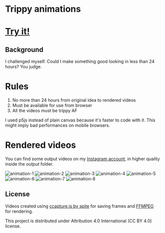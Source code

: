 # Trippy animations
# [Try it!](www.lorenzoros.si/trippy-animations)

## Background
I challenged myself. Could I make something good looking in less than 24 hours? You judge.

# Rules
1. No more than 24 hours from original idea to rendered videos
2. Must be available for use from browser
3. All the videos must be trippy AF

I used p5js instead of plain canvas because it's faster to code with it. This might imply bad performances on mobile browsers.

# Rendered videos
You can find some output videos on my [Instagram account](https://www.instagram.com/lorossi97/), in higher quality inside the *output* folder.

![animation-1](https://github.com/lorossi/trippy-animations/blob/master/output/gifs/animation_0.gif?raw=true)
![animation-2](https://github.com/lorossi/trippy-animations/blob/master/output/gifs/animation_1.gif?raw=true)
![animation-3](https://github.com/lorossi/trippy-animations/blob/master/output/gifs/animation_2.gif?raw=true)
![animation-4](https://github.com/lorossi/trippy-animations/blob/master/output/gifs/animation_3.gif?raw=true)
![animation-5](https://github.com/lorossi/trippy-animations/blob/master/output/gifs/animation_4.gif?raw=true)
![animation-6](https://github.com/lorossi/trippy-animations/blob/master/output/gifs/animation_5.gif?raw=true)
![animation-7](https://github.com/lorossi/trippy-animations/blob/master/output/gifs/animation_6.gif?raw=true)
![animation-8](https://github.com/lorossi/trippy-animations/blob/master/output/gifs/animation_7.gif?raw=true)

## License
Videos created using [ccapture.js by spite](https://github.com/spite/ccapture.js/) for saving frames and [FFMPEG](https://ffmpeg.org/) for rendering.

This project is distributed under Attribution 4.0 International (CC BY 4.0) license.
